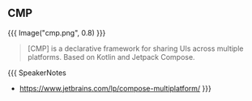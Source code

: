## CMP

{{{ Image("cmp.png", 0.8) }}}

> [CMP] is a declarative framework for sharing UIs across multiple platforms. Based on Kotlin and Jetpack Compose.

{{{ SpeakerNotes
* https://www.jetbrains.com/lp/compose-multiplatform/
}}}
